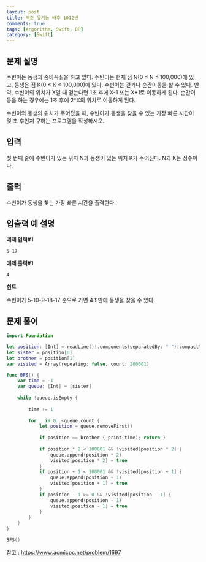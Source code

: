 ```yaml
---
layout: post
title: 백준 유기농 배추 1012번
comments: true
tags: [Argorithm, Swift, DP]
category: [Swift]
---
```


## 문제 설명
수빈이는 동생과 숨바꼭질을 하고 있다. 수빈이는 현재 점 N(0 ≤ N ≤ 100,000)에 있고, 동생은 점 K(0 ≤ K ≤ 100,000)에 있다. 수빈이는 걷거나 순간이동을 할 수 있다. 만약, 수빈이의 위치가 X일 때 걷는다면 1초 후에 X-1 또는 X+1로 이동하게 된다. 순간이동을 하는 경우에는 1초 후에 2*X의 위치로 이동하게 된다.

수빈이와 동생의 위치가 주어졌을 때, 수빈이가 동생을 찾을 수 있는 가장 빠른 시간이 몇 초 후인지 구하는 프로그램을 작성하시오.


## 입력

첫 번째 줄에 수빈이가 있는 위치 N과 동생이 있는 위치 K가 주어진다. N과 K는 정수이다.

## 출력

수빈이가 동생을 찾는 가장 빠른 시간을 출력한다.


## 입출력 예 설명

**예제 입력#1**

```
5 17
```

**예제 출력#1**

```
4
```

**힌트**

수빈이가 5-10-9-18-17 순으로 가면 4초만에 동생을 찾을 수 있다.


## 문제 풀이

```swift
import Foundation

let position: [Int] = readLine()!.components(separatedBy: " ").compactMap { Int($0) }
let sister = position[0]
let brother = position[1]
var visited = Array(repeating: false, count: 200001)

func BFS() {
    var time = -1
    var queue: [Int] = [sister]
    
    while !queue.isEmpty {
        
        time += 1
        
        for _ in 0..<queue.count {
            let position = queue.removeFirst()
                        
            if position == brother { print(time); return }
            
            if position * 2 < 100001 && !visited[position * 2] {
                queue.append(position * 2)
                visited[position * 2] = true
            }
            if position + 1 < 100001 && !visited[position + 1] {
                queue.append(position + 1)
                visited[position + 1] = true
            }
            if position - 1 >= 0 && !visited[position - 1] {
                queue.append(position - 1)
                visited[position - 1] = true
            }
        }
    }
}

BFS()

```


참고 : <https://www.acmicpc.net/problem/1697>